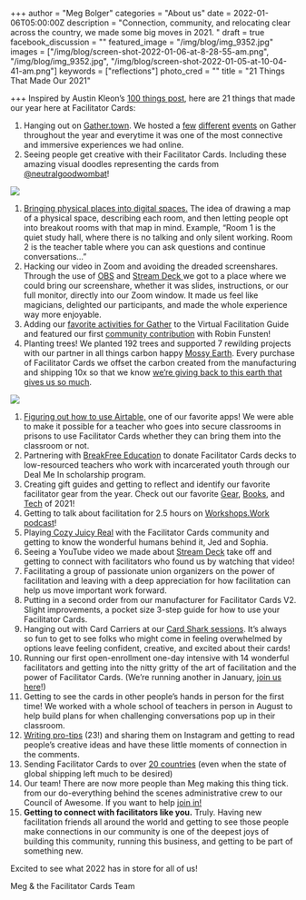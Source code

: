 +++
author = "Meg Bolger"
categories = "About us"
date = 2022-01-06T05:00:00Z
description = "Connection, community, and relocating clear across the country, we made some big moves in 2021. "
draft = true
facebook_discussion = ""
featured_image = "/img/blog/img_9352.jpg"
images = ["/img/blog/screen-shot-2022-01-06-at-8-28-55-am.png", "/img/blog/img_9352.jpg", "/img/blog/screen-shot-2022-01-05-at-10-04-41-am.png"]
keywords = ["reflections"]
photo_cred = ""
title = "21 Things That Made Our 2021"

+++
Inspired by Austin Kleon’s [100 things post](https://austinkleon.com/2021/12/30/100-things-that-made-my-year-2021/), here are 21 things that made our year here at Facilitator Cards:

1. Hanging out on [Gather.town](http://www.gather.town). We hosted a [few](https://www.youtube.com/watch?v=jE0EJLI2JtA) [different](https://www.facilitator.cards/blog/using-gather-for-virtual-facilitation-canning-the-brain-jam/) [events](https://www.facilitator.cards/blog/come-brain-jam-on-gather.town/) on Gather throughout the year and everytime it was one of the most connective and immersive experiences we had online.
2. Seeing people get creative with their Facilitator Cards. Including these amazing visual doodles representing the cards from [@neutralgoodwombat](https://www.instagram.com/p/CXovA7aPzBC/)!

![](/img/blog/screen-shot-2022-01-05-at-10-04-41-am.png)

1. [Bringing physical places into digital spaces.](https://www.youtube.com/watch?v=yZuVWoqOoJ4) The idea of drawing a map of a physical space, describing each room, and then letting people opt into breakout rooms with that map in mind. Example, “Room 1 is the quiet study hall, where there is no talking and only silent working. Room 2 is the teacher table where you can ask questions and continue conversations…”
2. Hacking our video in Zoom and avoiding the dreaded screenshares. Through the use of [OBS](https://www.facilitator.cards/blog/getting-started-with-obs-a-short-guide-for-facilitators-1/) and [Stream Deck ](https://youtu.be/_8uZ40_z2Dc)we got to a place where we could bring our screenshare, whether it was slides, instructions, or our full monitor, directly into our Zoom window. It made us feel like magicians, delighted our participants, and made the whole experience way more enjoyable.
3. Adding our [favorite activities for Gather](https://virtual.facilitator.cards/apps/gather) to the Virtual Facilitation Guide and featured our first [community contribution](https://virtual.facilitator.cards/dot-voting-on-zoom-using-google-slides-robin-funsten#author) with Robin Funsten!
4. Planting trees! We planted 192 trees and supported 7 rewilding projects with our partner in all things carbon happy [Mossy Earth](https://mossy.earth/). Every purchase of Facilitator Cards we offset the carbon created from the manufacturing and shipping 10x so that we know [we’re giving back to this earth that gives us so much](https://www.facilitator.cards/blog/more-trees-happier-bees-offsetting-our-environmental-impact/).

![](/img/blog/screen-shot-2022-01-06-at-8-28-55-am.png)

 1. [Figuring out how to use Airtable,](https://www.facilitator.cards/blog/facilitator-cards-x-airtable-virtual-agenda-builder/) one of our favorite apps! We were able to make it possible for a teacher who goes into secure classrooms in prisons to use Facilitator Cards whether they can bring them into the classroom or not.
 2. Partnering with [BreakFree Education](https://www.breakfree-ed.org/) to donate Facilitator Cards decks to low-resourced teachers who work with incarcerated youth through our Deal Me In scholarship program.
 3. Creating gift guides and getting to reflect and identify our favorite facilitator gear from the year. Check out our favorite [Gear](https://www.facilitator.cards/blog/the-facilitator-cards-gift-guide-for-tech-software-copy/), [Books](https://www.facilitator.cards/blog/the-facilitator-cards-gift-guide-for-facilitator-books/), and [Tech](https://www.facilitator.cards/blog/the-facilitator-cards-gift-guide-for-tech-software/) of 2021!
 4. Getting to talk about facilitation for 2.5 hours on [Workshops.Work podcast](https://workshops.work/podcast/133/)!
 5. Playing[ Cozy Juicy Real](https://www.cozyjuicyreal.com/) with the Facilitator Cards community and getting to know the wonderful humans behind it, Jed and Sophia.
 6. Seeing a YouTube video we made about [Stream Deck](https://youtu.be/_8uZ40_z2Dc) take off and getting to connect with facilitators who found us by watching that video!
 7. Facilitating a group of passionate union organizers on the power of facilitation and leaving with a deep appreciation for how facilitation can help us move important work forward.
 8. Putting in a second order from our manufacturer for Facilitator Cards V2. Slight improvements, a pocket size 3-step guide for how to use your Facilitator Cards.
 9. Hanging out with Card Carriers at our [Card Shark sessions](http://lu.ma/facilitatorcards). It’s always so fun to get to see folks who might come in feeling overwhelmed by options leave feeling confident, creative, and excited about their cards!
10. Running our first open-enrollment one-day intensive with 14 wonderful facilitators and getting into the nitty gritty of the art of facilitation and the power of Facilitator Cards. (We’re running another in January, [join us here](https://lu.ma/janintensive)!)
11. Getting to see the cards in other people’s hands in person for the first time! We worked with a whole school of teachers in person in August to help build plans for when challenging conversations pop up in their classroom.
12. [Writing pro-tips](https://www.instagram.com/facilitatorcards/) (23!) and sharing them on Instagram and getting to read people’s creative ideas and have these little moments of connection in the comments.
13. Sending Facilitator Cards to over [20 countries](https://www.instagram.com/p/CW3S9Z5rz5s/) (even when the state of global shipping left much to be desired)
14. Our team! There are now more people than Meg making this thing tick. from our do-everything behind the scenes administrative crew to our Council of Awesome. If you want to help [join in!](https://airtable.com/shryc5DgEh1s3RG2d?ck_subscriber_id=1449938820)
15. **Getting to connect with facilitators like you.** Truly. Having new facilitation friends all around the world and getting to see those people make connections in our community is one of the deepest joys of building this community, running this business, and getting to be part of something new.

Excited to see what 2022 has in store for all of us!

Meg & the Facilitator Cards Team